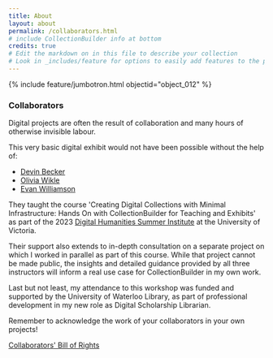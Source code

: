 ```yaml
---
title: About
layout: about
permalink: /collaborators.html
# include CollectionBuilder info at bottom
credits: true
# Edit the markdown on in this file to describe your collection
# Look in _includes/feature for options to easily add features to the page
---
```


{% include feature/jumbotron.html objectid="object_012" %} 

### Collaborators

Digital projects are often the result of collaboration and many hours of otherwise invisible labour.

This very basic digital exhibit would not have been possible without the help of:

- [Devin Becker](https://vivo.nkn.uidaho.edu/vivo/display/n8136)
- [Olivia Wikle](https://vivo.nkn.uidaho.edu/vivo/display/n263285)
- [Evan Williamson](https://vivo.nkn.uidaho.edu/vivo/display/n43629)

They taught the course 'Creating Digital Collections with Minimal Infrastructure: Hands On with CollectionBuilder for Teaching and Exhibits' as part of the 2023 [Digital Humanities Summer Institute](https://dhsi.org/) at the University of Victoria.

Their support also extends to in-depth consultation on a separate project on which I worked in parallel as part of this course. While that project cannot be made public, the insights and detailed guidance provided by all three instructors will inform a real use case for CollectionBuilder in my own work.

Last but not least, my attendance to this workshop was funded and supported by the University of Waterloo Library, as part of professional development in my new role as Digital Scholarship Librarian.

Remember to acknowledge the work of your collaborators in your own projects!

[Collaborators' Bill of Rights](https://hcommons.org/deposits/item/hc:31187)
